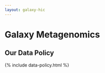 ```yaml
---
layout: galaxy-hic
---
```

# Galaxy Metagenomics



## Our Data Policy

{% include data-policy.html %}

